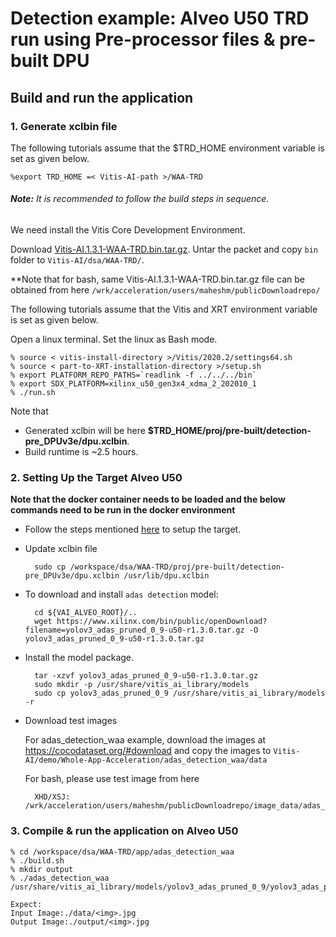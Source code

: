 # Detection example: Alveo U50 TRD run using Pre-processor files & pre-built DPU

## Build and run the application

### 1. Generate xclbin file
The following tutorials assume that the $TRD_HOME environment variable is set as given below.

```
%export TRD_HOME =< Vitis-AI-path >/WAA-TRD
```

###### **Note:** It is recommended to follow the build steps in sequence.

We need install the Vitis Core Development Environment.

Download [Vitis-AI.1.3.1-WAA-TRD.bin.tar.gz](https://www.xilinx.com/bin/public/openDownload?filename=Vitis-AI.1.3.1-WAA-TRD.bin.tar.gz). Untar the packet and copy `bin` folder to `Vitis-AI/dsa/WAA-TRD/`. 

**Note that for bash, same Vitis-AI.1.3.1-WAA-TRD.bin.tar.gz file can be obtained from here `/wrk/acceleration/users/maheshm/publicDownloadrepo/`

The following tutorials assume that the Vitis and XRT environment variable is set as given below.

Open a linux terminal. Set the linux as Bash mode.

```
% source < vitis-install-directory >/Vitis/2020.2/settings64.sh
% source < part-to-XRT-installation-directory >/setup.sh
% export PLATFORM_REPO_PATHS=`readlink -f ../../../bin`
% export SDX_PLATFORM=xilinx_u50_gen3x4_xdma_2_202010_1
% ./run.sh
```
Note that 
- Generated xclbin will be here **$TRD_HOME/proj/pre-built/detection-pre_DPUv3e/dpu.xclbin**.
- Build runtime is ~2.5 hours.

### 2. Setting Up the Target Alveo U50
**Note that the docker container needs to be loaded and the below commands need to be run in the docker environment**

* Follow the steps mentioned [here](../../../setup/alveo/u50_u50lv_u280/README.md) to setup the target. 

* Update xclbin file

	```
	  sudo cp /workspace/dsa/WAA-TRD/proj/pre-built/detection-pre_DPUv3e/dpu.xclbin /usr/lib/dpu.xclbin
	```	
* To download and install `adas detection` model:
	```
	  cd ${VAI_ALVEO_ROOT}/..
	  wget https://www.xilinx.com/bin/public/openDownload?filename=yolov3_adas_pruned_0_9-u50-r1.3.0.tar.gz -O yolov3_adas_pruned_0_9-u50-r1.3.0.tar.gz
	```	
* Install the model package.
	```
	  tar -xzvf yolov3_adas_pruned_0_9-u50-r1.3.0.tar.gz
	  sudo mkdir -p /usr/share/vitis_ai_library/models
	  sudo cp yolov3_adas_pruned_0_9 /usr/share/vitis_ai_library/models -r
	```
* Download test images	

  For adas_detection_waa example, download the images at https://cocodataset.org/#download and copy the images to `Vitis-AI/demo/Whole-App-Acceleration/adas_detection_waa/data`

    For bash, please use test image from here

	```
	  XHD/XSJ: /wrk/acceleration/users/maheshm/publicDownloadrepo/image_data/adas_detection_input.jpg
	```
### 3. Compile & run the application on Alveo U50

```
% cd /workspace/dsa/WAA-TRD/app/adas_detection_waa
% ./build.sh
% mkdir output
% ./adas_detection_waa /usr/share/vitis_ai_library/models/yolov3_adas_pruned_0_9/yolov3_adas_pruned_0_9.xmodel  

Expect: 
Input Image:./data/<img>.jpg
Output Image:./output/<img>.jpg

```

